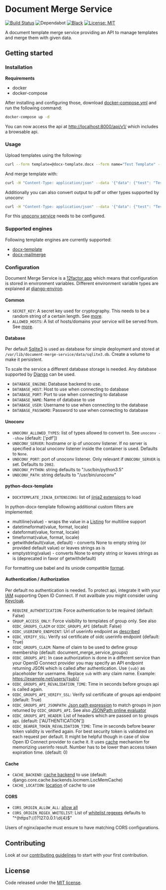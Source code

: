 # Document Merge Service

[![Build Status](https://travis-ci.com/adfinis-sygroup/document-merge-service.svg?branch=master)](https://travis-ci.com/adfinis-sygroup/document-merge-service)
![Dependabot](https://badgen.net/dependabot/adfinis-sygroup/document-merge-service/?icon=dependabot)
[![Black](https://img.shields.io/badge/code%20style-black-000000.svg)](https://github.com/adfinis-sygroup/document-merge-service)
[![License: MIT](https://img.shields.io/badge/License-MIT-blue.svg)](https://opensource.org/licenses/MIT)

A document template merge service providing an API to manage templates and merge them with given data.

## Getting started

### Installation

**Requirements**
* docker
* docker-compose

After installing and configuring those, download [docker-compose.yml](https://raw.githubusercontent.com/adfinis-sygroup/document-merge-service/master/docker-compose.yml) and run the following command:

```bash
docker-compose up -d
```

You can now access the api at [http://localhost:8000/api/v1/](http://localhost:8000/api/v1/) which includes a browsable api.

### Usage

Upload templates using the following:

```bash
curl --form template=@docx-template.docx --form name="Test Template" --form engine=docx-template http://localhost:8000/api/v1/template/
```

And merge template with:

```bash
curl -H "Content-Type: application/json" --data '{"data": {"test": "Test Input"}}' http://localhost:8000/api/v1/template/test-template/merge/ > output.docx
```

Additionally you can also convert output to pdf or other types supported by unoconv:

```bash
curl -H "Content-Type: application/json" --data '{"data": {"test": "Test Input"}, "convert": "pdf"}' http://localhost:8000/api/v1/template/test-template/merge/ > output.pdf
```

For this [unoconv service](#unoconv) needs to be configured.

### Supported engines

Following template engines are currently supported:

* [docx-template](https://github.com/elapouya/python-docx-template)
* [docx-mailmerge](https://github.com/Bouke/docx-mailmerge)

### Configuration

Document Merge Service is a [12factor app](https://12factor.net/) which means that configuration is stored in environment variables.
Different environment variable types are explained at [django-environ](https://github.com/joke2k/django-environ#supported-types).

#### Common

* `SECRET_KEY`: A secret key used for cryptography. This needs to be a random string of a certain length. See [more](https://docs.djangoproject.com/en/2.1/ref/settings/#std:setting-SECRET_KEY).
* `ALLOWED_HOSTS`: A list of hosts/domains your service will be served from. See [more](https://docs.djangoproject.com/en/2.1/ref/settings/#allowed-hosts).

#### Database

Per default [Sqlite3](https://sqlite.org/) is used as database for simple deployment and stored at `/var/lib/document-merge-service/data/sqlite3.db`. Create a volume to make it persistent.

To scale the service a different database storage is needed. Any database supported by [Django](https://docs.djangoproject.com/en/2.1/ref/settings/#std:setting-DATABASE-ENGINE) can be used.

* `DATABASE_ENGINE`: Database backend to use.
* `DATABASE_HOST`: Host to use when connecting to database
* `DATABASE_PORT`: Port to use when connecting to database
* `DATABASE_NAME`: Name of database to use
* `DATABASE_USER`: Username to use when connecting to the database
* `DATABASE_PASSWORD`: Password to use when connecting to database

#### Unoconv

* `UNOCONV_ALLOWED_TYPES`: list of types allowed to convert to. See `unoconv --show` (default: ['pdf'])
* `UNOCONV_SERVER`: hostname or ip of unoconv listener. If no server is specified a local unoconv
   listener inside the container is used. Defaults to `None`.
* `UNOCONV_PORT`: port of unoconv listener. Only relevant if `UNOCONV_SERVER` is set. Defaults to `2002`.
* `UNOCONV_PYTHON`: string defaults to "/usr/bin/python3.5"
* `UNOCONV_PATH`: string defaults to "/usr/bin/unoconv"

#### python-docx-template
* `DOCXTEMPLATE_JINJA_EXTENSIONS`: list of [jinja2 extensions](http://jinja.pocoo.org/docs/2.10/extensions/) to load

In python-docx-template following additional custom filters are implemented:

* multiline(value) - wraps the value in a [Listing](https://docxtpl.readthedocs.io/en/latest/#escaping-newline-new-paragraph-listing) for multiline support
* datetimeformat(value, format, locale)
* dateformat(value, format, locale)
* timeformat(value, format, locale)
* getwithdefault(value, default) - converts None to empty string (or provided default value) or leaves strings as is
* emptystring(value) - converts None to empty string or leaves strings as is (deprecated in favor of getwithdefault)

For formatting use babel and its uniode compatible [format](http://babel.pocoo.org/en/latest/dates.html#date-fields).

#### Authentication / Authorization

Per default no authentication is needed. To protect api, integrate it with your [IAM](https://en.wikipedia.org/wiki/Identity_management) supporting Open ID Connect. If not availbale you might consider using [Keycloak](https://www.keycloak.org/).

* `REQUIRE_AUTHENTICATION`: Force authentication to be required (default: False)
* `GROUP_ACCESS_ONLY`: Force visibility to templates of group only. See also `OIDC_GROUPS_CLAIM` or `OIDC_GROUPS_API` (default: False)
* `OIDC_USERINFO_ENDPOINT`: Url of userinfo endpoint as [described](https://openid.net/specs/openid-connect-core-1_0.html#UserInfo)
* `OIDC_VERIFY_SSL`: Verify ssl certificate of oidc userinfo endpoint (default: True)
* `OIDC_GROUPS_CLAIM`: Name of claim to be used to define group membership (default: document_merge_service_groups)
* `OIDC_GROUPS_API`: In case authorization is done in a different service than your OpenID Connect provider you may specify an API endpoint returning JSON which is called after authentication. Use `{sub}` as placeholder for username. Replace `sub` with any claim name. Example: https://example.net/users/{sub}/
* `OIDC_GROUPS_API_REVALIDATION_TIME`: Time in seconds before groups api is called again.
* `OIDC_GROUPS_API_VERIFY_SSL`: Verify ssl certificate of groups api endpoint (default: True)
* `OIDC_GROUPS_API_JSONPATH`: [Json path expression](https://goessner.net/articles/JsonPath/index.html) to match groups in json returned by `OIDC_GROUPS_API`. See also [JSONPath online evaluator](https://jsonpath.com/)
* `OIDC_GROUPS_API_HEADER`: List of headers which are passed on to groups api. (default: ['AUTHENTICATION'])
* `OIDC_BEARER_TOKEN_REVALIDATION_TIME`: Time in seconds before bearer token validity is verified again. For best security token is validated on each request per default. It might be helpful though in case of slow Open ID Connect provider to cache it. It uses [cache](#cache) mechanism for memorizing userinfo result. Number has to be lower than access token expiration time. (default: 0)

#### Cache

* `CACHE_BACKEND`: [cache backend](https://docs.djangoproject.com/en/1.11/ref/settings/#backend) to use (default: django.core.cache.backends.locmem.LocMemCache)
* `CACHE_LOCATION`: [location](https://docs.djangoproject.com/en/1.11/ref/settings/#std:setting-CACHES-LOCATION) of cache to use

#### CORS
* `CORS_ORIGIN_ALLOW_ALL`: [allow all](https://github.com/ottoyiu/django-cors-headers#cors_origin_allow_all)
* `CORS_ORIGIN_REGEX_WHITELIST`: List of [whitelist regexes](https://github.com/ottoyiu/django-cors-headers#cors_origin_regex_whitelist) defaults to "^(https?://)?127\.0\.0\.1:\d{4}$"

Users of nginx/apache must ensure to have matching CORS configurations.

## Contributing

Look at our [contributing guidelines](CONTRIBUTIONG.md) to start with your first contribution.

## License

Code released under the [MIT license](LICENSE).

